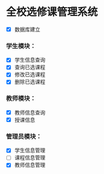 # 全校选修课管理系统

- [X] 数据库建立
### 学生模块：
- [X] 学生信息查询
- [X] 查询已选课程
- [X] 修改已选课程
- [X] 删除已选课程
### 教师模块：
- [X] 教师信息查询
- [X] 授课信息
### 管理员模块：
- [X] 学生信息管理
- [ ] 课程信息管理
- [X] 教师信息管理